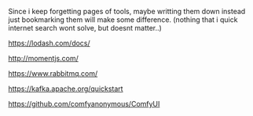 Since i keep forgetting pages of tools, maybe writting them down instead
just bookmarking them will make some difference.
(nothing that i quick internet search wont solve, but doesnt matter..)

https://lodash.com/docs/

http://momentjs.com/

https://www.rabbitmq.com/

https://kafka.apache.org/quickstart

https://github.com/comfyanonymous/ComfyUI
